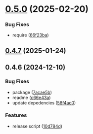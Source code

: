 # [0.5.0](https://github.com/cmmvio/cmmv-cookie-session/compare/v0.4.7...v0.5.0) (2025-02-20)


### Bug Fixes

* require ([66f23ba](https://github.com/cmmvio/cmmv-cookie-session/commit/66f23bab70a378c0d799538e6bb28a1384638962))



## [0.4.7](https://github.com/cmmvio/cmmv-cookie-session/compare/v0.4.6...v0.4.7) (2025-01-24)



## 0.4.6 (2024-12-10)


### Bug Fixes

* package ([7acae5b](https://github.com/cmmvio/cmmv-cookie-session/commit/7acae5b5c5a38826a18286a19b91e459f67935e4))
* readme ([c66e43a](https://github.com/cmmvio/cmmv-cookie-session/commit/c66e43a5d79fc320a757332a7e9c3d032ef02b7e))
* update depedencies ([58f4ac0](https://github.com/cmmvio/cmmv-cookie-session/commit/58f4ac0a636ffc04b6482c4b812a130d25c0000b))


### Features

* release script ([10d784d](https://github.com/cmmvio/cmmv-cookie-session/commit/10d784d579bd10675c4cbdf7dbea94c23ee76403))



